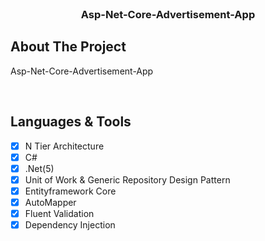 <div id="top"></div>


<!-- PROJECT LOGO -->
<br />
<div align="center">
  <h3 align="center">Asp-Net-Core-Advertisement-App</h3>
</div>


<!-- ABOUT THE PROJECT -->
## About The Project

Asp-Net-Core-Advertisement-App

<br/>

## Languages & Tools

- [x] N Tier Architecture
- [x] C#
- [x] .Net(5)
- [x] Unit of Work & Generic Repository Design Pattern
- [x] Entityframework Core
- [x] AutoMapper
- [x] Fluent Validation
- [x] Dependency Injection

